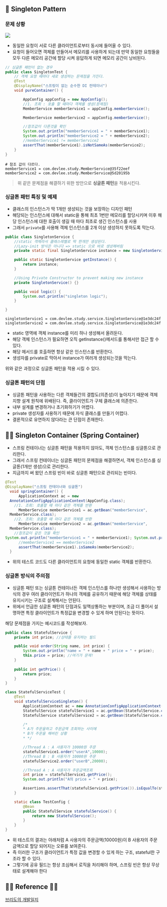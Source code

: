 ## 🌈 Singleton Pattern
### 문제 상황
![](https://hongchangsub.com/content/images/2021/08/-----------2021-08-11------5.27.25.png)
- 동일한 요청이 서로 다른 클라이언트로부터 동시에 들어올 수 있다.
- 요청이 들어오면 객체를 만들어서 메모리를 사용하게 되는데 만약 동일한 요청들을 모두 다른 메모리 공간에 할당 시켜 응답하게 되면 메모리 공간이 낭비된다.
```java
// 싱글톤 패턴이 없는 경우
public class SingletonTest {
    // 객체 요청 때마다 새로 생성하는 문제점을 가진다.
    @Test
    @DisplayName("스프링이 없는 순수한 DI 컨테이너")
    void pureContainer() {

        AppConfig appConfig = new AppConfig();
        //1. 조회 : 호출 할 때마다 객체를 생성(문제점)
        MemberService memberService1 = appConfig.memberService();

        MemberService memberService2 = appConfig.memberService();

        //참조값이 다른것을 확인
        System.out.println("memberService1 = " + memberService1);
        System.out.println("memberService2 = " + memberService2);
        //memberService1 != memberService2
        assertThat(memberService1).isNotSameAs(memberService2);
    }
}
```
```shell
# 참조 값이 다르다.
memberService1 = com.devlee.study.MemberService@35f22eef
memberService2 = com.devlee.study.MemberService@5d20195b
```

> 위 같은 문제점을 해결하기 위한 방안으로 **싱글톤 패턴**을 적용시킨다.

### 싱글톤 패턴 특징 및 예제

- 클래스의 인스턴스가 딱 1개만 생성되는 것을 보장하는 디자인 패턴
- 해당되는 인스턴스에 대해서 static을 통해 최초 1번만 메모리를 할당시키며 이후 해당 인스턴스에 대한 호출이 생길 때 마다 최초로 생긴 인스턴스를 사용
- 그래서 `private`를 사용해 객체 인스턴스를 2개 이상 생성하지 못하도록 막는다.
```java
public class SingletonService {
    //static 객체라서 클래스레벨로 딱 한개만 생성된다.
    //Lazy-init 방식은 아니다 => static 으로 바로 생성해버림
    private static final SingletonService instance = new SingletonService();

    public static SingletonService getInstance() {
        return instance;
    }

    //Using Private Constructor to prevent making new instance
    private SingletonService() {}

    public void logic() {
        System.out.println("singleton logic");
    }

}
```
```shell
singletonService1 = com.devlee.study.service.SingletonService@1e3dc24f
singletonService2 = com.devlee.study.service.SingletonService@1e3dc24f
```
- static 영역에 객체 instance를 미리 하나 생성해서 올려둔다.
- 해당 객체 인스턴스가 필요하면 오직 getInstance()메서드를 통해서만 접근 할 수 있다.
- 해당 메서드를 호출하면 항상 같은 인스턴스를 반환한다.
- 생성자를 private로 막아서 instance가 여러개 생성되는것을 막는다.

위와 같은 과정으로 싱글톤 패턴을 적용 시킬 수 있다.

### 싱글톤 패턴의 단점
- 싱글톤 패턴을 사용하는 다른 객체들간의 결합도(의존성)이 높아지기 때문에 객체 지향 설계 원칙에 위배된다. 즉, 클라이언트가 구체 클래스에 의존한다.
- 내부 설계를 변경하거나 초기화하기가 어렵다.
- private 생성자를 사용하기 때문에 자식 클래스를 만들기 어렵다.
- 결론적으로 유연하지 않다라는 큰 단점이 존재한다.

## 🏄‍♂️ Singleton Container (Spring Container)
- 스프링 컨테이너는 싱글톤 패턴을 적용하지 않아도, 객체 인스턴스를 싱글톤으로 관리한다.
- 그래서 스프링 컨테이너는 싱글톤 패턴의 문제점을 해결하면서, 객체 인스턴스를 싱글톤(1개만 생성)으로 관리한다.
- 지금까지 써 왔던 스프링 빈이 바로 싱글톤 패턴으로 관리되는 빈이다.
```java
@Test
@DisplayName("스프링 컨테이너와 싱글톤")
  void springContainer() {
      ApplicationContext ac = new
  AnnotationConfigApplicationContext(AppConfig.class);
	//1. 조회: 호출할 때 마다 같은 객체를 반환
      MemberService memberService1 = ac.getBean("memberService",
  MemberService.class);
	//2. 조회: 호출할 때 마다 같은 객체를 반환
      MemberService memberService2 = ac.getBean("memberService",
  MemberService.class);
	//참조값이 같은 것을 확인
System.out.println("memberService1 = " + memberService1); System.out.println("memberService2 = " + memberService2);
      //memberService1 == memberService2
      assertThat(memberService1).isSameAs(memberService2);
  }
```
- 위의 테스트 코드도 다른 클라이언트의 요청에 동일한 static 객체를 반환한다.
### 싱글톤 방식의 주의점
- 싱글톤 패턴 또는 싱글톤 컨테이너든 객체 인스턴스를 하나만 생성해서 사용하는 방식의 경우 여러 클라이언트가 하나의 객체를 공유하기 때문에 해당 객체를 상태를 유지시키는 구조로 설계해서는 안된다.
- 위에서 언급한 싱글톤 패턴의 단점과도 일맥상통하는 부분이며, 조금 더 풀어서 설명하면 특정 클라이언트가 특정값을 변경할 수 있게 하며 안된다는 뜻이다.

해당 문제점을 가지는 예시코드를 작성해보자.
```java
public class StatefulService {
    private int price; //상태를 유지하는 필드

    public void order(String name, int price) {
        System.out.println("name = " + name + " price = " + price);
        this.price = price; //여기가 문제!
    }
    
    public int getPrice() {
        return price;
    }
}
```
```java
class StatefulServiceTest {
    @Test
    void statefulServiceSingleton() {
        ApplicationContext ac = new AnnotationConfigApplicationContext(TestConfig.class);
        StatefulService statefulService1 = ac.getBean(StatefulService.class);
        StatefulService statefulService2 = ac.getBean(StatefulService.class);

        /*
        * A가 주문을하고 주문금액 조회하는 사이에
        * B가 주문을 해버린 상황
        * */

        //Thread A : A 사용자가 10000원 주문
        statefulService1.order("userA",10000);
        //Thread B : B 사용자가 10000원 주문
        statefulService2.order("userB",20000);

        //Thread A : A 사용자가 주문금액조회
        int price = statefulService1.getPrice();
        System.out.println("A의 price = " + price);

        Assertions.assertThat(statefulService1.getPrice()).isEqualTo(statefulService2.getPrice());
    }

    static class TestConfig {
        @Bean
        public StatefulService statefulService() {
            return new StatefulService();
        }
    }
}
```
- 위 테스트의 결과는 아래처럼 A 사용자의 주문금액(10000원)이 B 사용자의 주문 금액으로 할당 되어지는 오류를 보여준다.
- 즉 이러한 구조가 클라이언트가 특정 값을 변경할 수 있게 하는 구조, stateful한 구조라 할 수 있다.
- 그렇기에 공유 필드는 항상 조심해서 로직을 처리해야 하며, 스프링 빈은 항상 무상태로 설계해야 한다

## 🙇🏻 Reference 🙇🏻
[브리도의 개발일지](https://hongchangsub.com/springcore5/)
